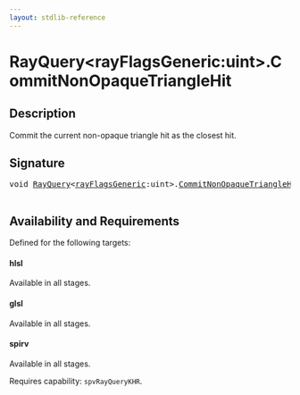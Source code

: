 ```yaml
---
layout: stdlib-reference
---
```


# RayQuery\<rayFlagsGeneric:uint\>\.CommitNonOpaqueTriangleHit

## Description

Commit the current non-opaque triangle hit as the closest hit.




## Signature 

<pre>
<span class="code_keyword">void</span> <a href="../types/rayquery-03/index.html" class="code_type">RayQuery</a>&lt;<a href="../types/rayquery-03/index.html#decl-rayFlagsGeneric" class="code_var">rayFlagsGeneric</a>:<span class="code_keyword">uint</span>&gt;.<a href="commitnonopaquetrianglehit-069fn.html">CommitNonOpaqueTriangleHit</a>();

</pre>

## Availability and Requirements

Defined for the following targets:

#### hlsl
Available in all stages.

#### glsl
Available in all stages.

#### spirv
Available in all stages.

Requires capability: `spvRayQueryKHR`.


